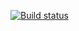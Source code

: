 [![Build status](https://ci.appveyor.com/api/projects/status/r95fa0i9lia72u6g?svg=true)](https://ci.appveyor.com/project/MorevIgor/demo2)
